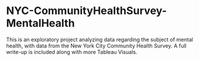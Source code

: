 # NYC-CommunityHealthSurvey-MentalHealth
This is an exploratory project analyzing data regarding the subject of mental health, with data from the New York City Community Health Survey. A full write-up is included along with more Tableau Visuals.

